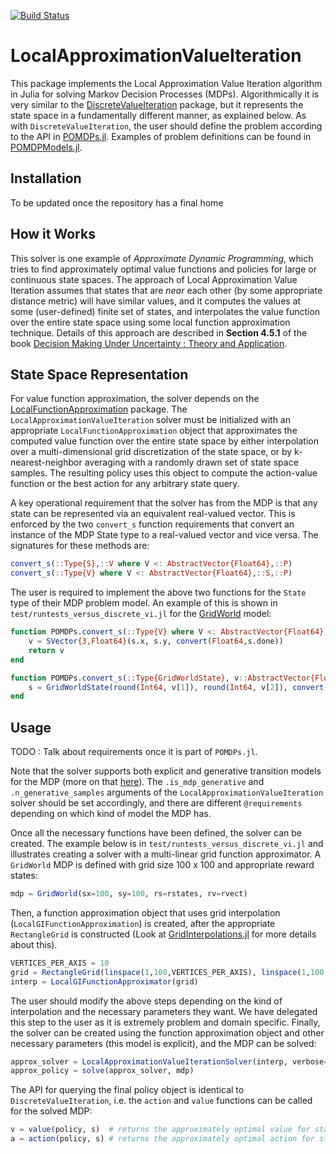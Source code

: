 [![Build Status](https://travis-ci.org/JuliaPOMDP/LocalApproximationValueIteration.jl.svg?branch=master)](https://travis-ci.org/JuliaPOMDP/LocalApproximationValueIteration.jl)

# LocalApproximationValueIteration

This package implements the Local Approximation Value Iteration algorithm in Julia for solving
Markov Decision Processes (MDPs). Algorithmically it is very similar to the [DiscreteValueIteration](https://github.com/JuliaPOMDP/DiscreteValueIteration.jl) 
package, but it represents the state space in a fundamentally different manner, as explained below.
As with `DiscreteValueIteration`, the user should define the problem according to the API in
[POMDPs.jl](https://github.com/JuliaPOMDP/POMDPs.jl). Examples of problem definitions can be found in
[POMDPModels.jl](https://github.com/JuliaPOMDP/POMDPModels.jl).

## Installation

To be updated once the repository has a final home

## How it Works

This solver is one example of _Approximate Dynamic Programming_, which tries to find approximately optimal
value functions and policies for large or continuous state spaces. The approach of Local Approximation Value
Iteration assumes that states that are _near_ each other (by some appropriate distance metric) will have similar
values, and it computes the values at some (user-defined) finite set of states, and interpolates the value
function over the entire state space using some local function approximation technique. Details of this approach
are described in **Section 4.5.1** of the book [Decision Making Under Uncertainty : Theory and Application](https://dl.acm.org/citation.cfm?id=2815660).

## State Space Representation

For value function approximation, the solver depends on the [LocalFunctionApproximation](https://github.com/sisl/LocalFunctionApproximation.jl)
package. The `LocalApproximationValueIteration` solver must be
initialized with an appropriate `LocalFunctionApproximation` object that approximates
the computed value function over the entire state space by either interpolation over a multi-dimensional grid discretization
of the state space, or by k-nearest-neighbor averaging
with a randomly drawn set of state space samples. The resulting policy uses this object to compute the action-value
function or the best action for any arbitrary state query.

A key operational requirement that the solver has from the MDP is that any state can be represented via an equivalent
real-valued vector. This is enforced by the two `convert_s` function requirements that convert an instance of
the MDP State type to a real-valued vector and vice versa. The signatures for these methods are:

```julia
convert_s(::Type{S},::V where V <: AbstractVector{Float64},::P)
convert_s(::Type{V} where V <: AbstractVector{Float64},::S,::P)
```

The user is required to implement the above two functions for the `State` type of their MDP problem model. An example of this
is shown in `test/runtests_versus_discrete_vi.jl` for the [GridWorld](https://github.com/JuliaPOMDP/POMDPModels.jl/blob/master/src/GridWorlds.jl) model:

```julia
function POMDPs.convert_s(::Type{V} where V <: AbstractVector{Float64}, s::GridWorldState, mdp::GridWorld)
    v = SVector{3,Float64}(s.x, s.y, convert(Float64,s.done))
    return v
end

function POMDPs.convert_s(::Type{GridWorldState}, v::AbstractVector{Float64}, mdp::GridWorld)
    s = GridWorldState(round(Int64, v[1]), round(Int64, v[2]), convert(Bool, v[3]))
end
```

## Usage

TODO : Talk about requirements once it is part of `POMDPs.jl`.

Note that the solver supports both explicit and generative transition models for the MDP (more on that [here](http://juliapomdp.github.io/POMDPs.jl/latest/def_pomdp/)).
The `.is_mdp_generative` and `.n_generative_samples` arguments of the `LocalApproximationValueIteration` solver should be set accordingly, and there are different
`@requirements` depending on which kind of model the MDP has.

Once all the necessary functions have been defined, the solver can be created. The example below is in `test/runtests_versus_discrete_vi.jl` and illustrates creating a solver
with a multi-linear grid function approximator. A `GridWorld` MDP is defined with grid size 100 x 100 and appropriate reward states:

```julia
mdp = GridWorld(sx=100, sy=100, rs=rstates, rv=rvect)
```

Then, a function approximation object that uses grid interpolation (`LocalGIFunctionApproximation`) is created, after the appropriate `RectangleGrid` is 
constructed (Look at [GridInterpolations.jl](https://github.com/sisl/GridInterpolations.jl/blob/master/src/GridInterpolations.jl/) for more details about this).

```julia
VERTICES_PER_AXIS = 10
grid = RectangleGrid(linspace(1,100,VERTICES_PER_AXIS), linspace(1,100,VERTICES_PER_AXIS), [0.0, 1.0])
interp = LocalGIFunctionApproximator(grid)
```

The user should modify the above steps depending on the kind of interpolation and the necessary parameters they want. We have delegated this step to the user
as it is extremely problem and domain specific. Finally, the solver can be created using the function approximation object and other necessary parameters
(this model is explicit), and the MDP can be solved:

```julia
approx_solver = LocalApproximationValueIterationSolver(interp, verbose=true, max_iterations=1000, is_mdp_generative=false)
approx_policy = solve(approx_solver, mdp)
```

The API for querying the final policy object is identical to `DiscreteValueIteration`, i.e. the `action` and `value` functions can be called for the solved MDP:

```julia
v = value(policy, s)  # returns the approximately optimal value for state s
a = action(policy, s) # returns the approximately optimal action for state s
```